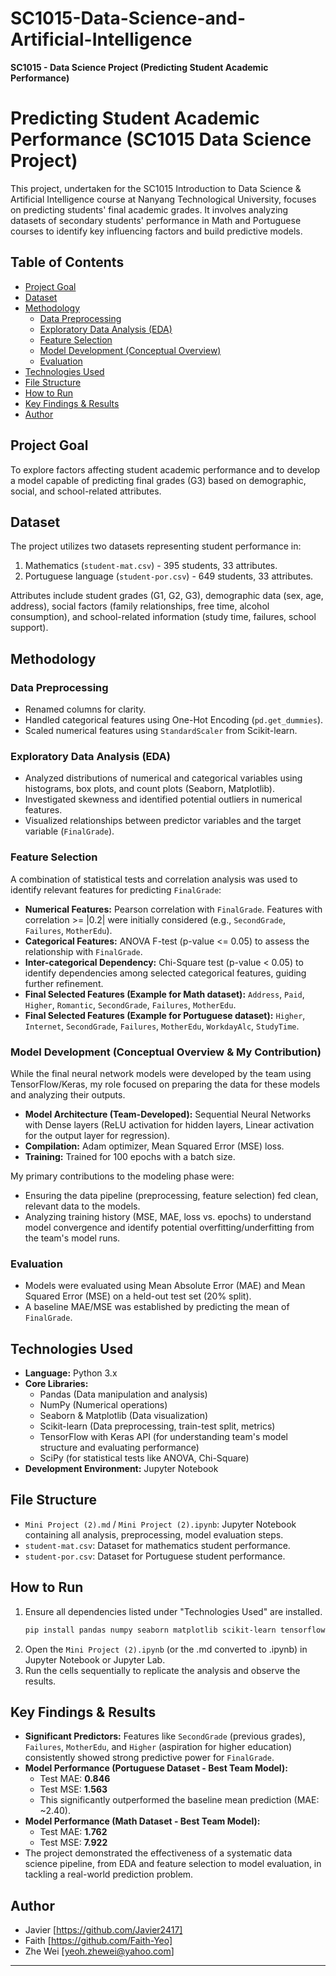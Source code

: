 # SC1015-Data-Science-and-Artificial-Intelligence

**SC1015 - Data Science Project (Predicting Student Academic Performance)**



# Predicting Student Academic Performance (SC1015 Data Science Project)

This project, undertaken for the SC1015 Introduction to Data Science & Artificial Intelligence course at Nanyang Technological University, focuses on predicting students' final academic grades. It involves analyzing datasets of secondary students' performance in Math and Portuguese courses to identify key influencing factors and build predictive models.

## Table of Contents
* [Project Goal](#project-goal)
* [Dataset](#dataset)
* [Methodology](#methodology)
    * [Data Preprocessing](#data-preprocessing)
    * [Exploratory Data Analysis (EDA)](#exploratory-data-analysis-eda)
    * [Feature Selection](#feature-selection)
    * [Model Development (Conceptual Overview)](#model-development-conceptual-overview)
    * [Evaluation](#evaluation)
* [Technologies Used](#technologies-used)
* [File Structure](#file-structure)
* [How to Run](#how-to-run)
* [Key Findings & Results](#key-findings--results)
* [Author](#author)

## Project Goal

To explore factors affecting student academic performance and to develop a model capable of predicting final grades (G3) based on demographic, social, and school-related attributes.

## Dataset

The project utilizes two datasets representing student performance in:
1.  Mathematics (`student-mat.csv`) - 395 students, 33 attributes.
2.  Portuguese language (`student-por.csv`) - 649 students, 33 attributes.

Attributes include student grades (G1, G2, G3), demographic data (sex, age, address), social factors (family relationships, free time, alcohol consumption), and school-related information (study time, failures, school support).

## Methodology

### Data Preprocessing
*   Renamed columns for clarity.
*   Handled categorical features using One-Hot Encoding (`pd.get_dummies`).
*   Scaled numerical features using `StandardScaler` from Scikit-learn.

### Exploratory Data Analysis (EDA)
*   Analyzed distributions of numerical and categorical variables using histograms, box plots, and count plots (Seaborn, Matplotlib).
*   Investigated skewness and identified potential outliers in numerical features.
*   Visualized relationships between predictor variables and the target variable (`FinalGrade`).

### Feature Selection
A combination of statistical tests and correlation analysis was used to identify relevant features for predicting `FinalGrade`:
*   **Numerical Features:** Pearson correlation with `FinalGrade`. Features with correlation >= |0.2| were initially considered (e.g., `SecondGrade`, `Failures`, `MotherEdu`).
*   **Categorical Features:** ANOVA F-test (p-value <= 0.05) to assess the relationship with `FinalGrade`.
*   **Inter-categorical Dependency:** Chi-Square test (p-value < 0.05) to identify dependencies among selected categorical features, guiding further refinement.
*   **Final Selected Features (Example for Math dataset):** `Address`, `Paid`, `Higher`, `Romantic`, `SecondGrade`, `Failures`, `MotherEdu`.
*   **Final Selected Features (Example for Portuguese dataset):** `Higher`, `Internet`, `SecondGrade`, `Failures`, `MotherEdu`, `WorkdayAlc`, `StudyTime`.

### Model Development (Conceptual Overview & My Contribution)
While the final neural network models were developed by the team using TensorFlow/Keras, my role focused on preparing the data for these models and analyzing their outputs.
*   **Model Architecture (Team-Developed):** Sequential Neural Networks with Dense layers (ReLU activation for hidden layers, Linear activation for the output layer for regression).
*   **Compilation:** Adam optimizer, Mean Squared Error (MSE) loss.
*   **Training:** Trained for 100 epochs with a batch size.

My primary contributions to the modeling phase were:
*   Ensuring the data pipeline (preprocessing, feature selection) fed clean, relevant data to the models.
*   Analyzing training history (MSE, MAE, loss vs. epochs) to understand model convergence and identify potential overfitting/underfitting from the team's model runs.

### Evaluation
*   Models were evaluated using Mean Absolute Error (MAE) and Mean Squared Error (MSE) on a held-out test set (20% split).
*   A baseline MAE/MSE was established by predicting the mean of `FinalGrade`.

## Technologies Used

*   **Language:** Python 3.x
*   **Core Libraries:**
    *   Pandas (Data manipulation and analysis)
    *   NumPy (Numerical operations)
    *   Seaborn & Matplotlib (Data visualization)
    *   Scikit-learn (Data preprocessing, train-test split, metrics)
    *   TensorFlow with Keras API (for understanding team's model structure and evaluating performance)
    *   SciPy (for statistical tests like ANOVA, Chi-Square)
*   **Development Environment:** Jupyter Notebook

## File Structure

*   `Mini Project (2).md` / `Mini Project (2).ipynb`: Jupyter Notebook containing all analysis, preprocessing, model evaluation steps.
*   `student-mat.csv`: Dataset for mathematics student performance.
*   `student-por.csv`: Dataset for Portuguese student performance.

## How to Run

1.  Ensure all dependencies listed under "Technologies Used" are installed.
    ```bash
    pip install pandas numpy seaborn matplotlib scikit-learn tensorflow scipy
    ```
2.  Open the `Mini Project (2).ipynb` (or the .md converted to .ipynb) in Jupyter Notebook or Jupyter Lab.
3.  Run the cells sequentially to replicate the analysis and observe the results.

## Key Findings & Results

*   **Significant Predictors:** Features like `SecondGrade` (previous grades), `Failures`, `MotherEdu`, and `Higher` (aspiration for higher education) consistently showed strong predictive power for `FinalGrade`.
*   **Model Performance (Portuguese Dataset - Best Team Model):**
    *   Test MAE: **0.846**
    *   Test MSE: **1.563**
    *   This significantly outperformed the baseline mean prediction (MAE: ~2.40).
*   **Model Performance (Math Dataset - Best Team Model):**
    *   Test MAE: **1.762**
    *   Test MSE: **7.922**
*   The project demonstrated the effectiveness of a systematic data science pipeline, from EDA and feature selection to model evaluation, in tackling a real-world prediction problem.

## Author

*   Javier [https://github.com/Javier2417]
*   Faith [https://github.com/Faith-Yeo]
*   Zhe Wei [yeoh.zhewei@yahoo.com]
---
